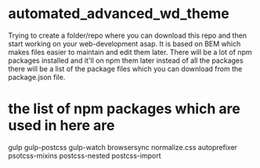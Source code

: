# automated_advanced_wd_theme

Trying to create a folder/repo where you can download this repo and then start working on your web-development asap. It is based on BEM which makes files easier to maintain and edit them later. There will be a lot of npm packages installed and it'll on npm them later instead of all the packages there will be a list of the package files which you can download from the package.json file.

# the list of npm packages which are used in here are
  gulp 
  gulp-postcss
  gulp-watch
  browsersync
  normalize.css
  autoprefixer
  psotcss-mixins
  postcss-nested
  postcss-import
  
  
  
